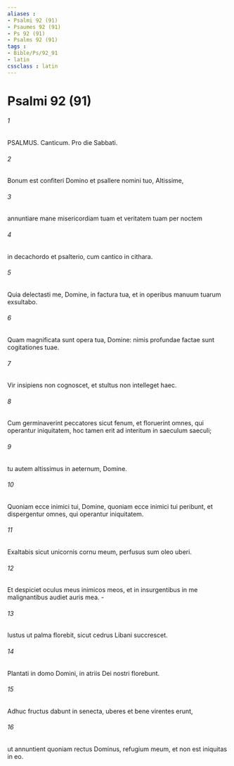 ```yaml
---
aliases : 
- Psalmi 92 (91)
- Psaumes 92 (91)
- Ps 92 (91)
- Psalms 92 (91)
tags : 
- Bible/Ps/92_91
- latin
cssclass : latin
---
```


# Psalmi 92 (91)

###### 1
PSALMUS. Canticum. Pro die Sabbati.
###### 2
Bonum est confiteri Domino et psallere nomini tuo, Altissime,
###### 3
annuntiare mane misericordiam tuam et veritatem tuam per noctem
###### 4
in decachordo et psalterio, cum cantico in cithara.
###### 5
Quia delectasti me, Domine, in factura tua, et in operibus manuum tuarum exsultabo.
###### 6
Quam magnificata sunt opera tua, Domine: nimis profundae factae sunt cogitationes tuae.
###### 7
Vir insipiens non cognoscet, et stultus non intelleget haec.
###### 8
Cum germinaverint peccatores sicut fenum, et floruerint omnes, qui operantur iniquitatem, hoc tamen erit ad interitum in saeculum saeculi;
###### 9
tu autem altissimus in aeternum, Domine.
###### 10
Quoniam ecce inimici tui, Domine, quoniam ecce inimici tui peribunt, et dispergentur omnes, qui operantur iniquitatem.
###### 11
Exaltabis sicut unicornis cornu meum, perfusus sum oleo uberi.
###### 12
Et despiciet oculus meus inimicos meos, et in insurgentibus in me malignantibus audiet auris mea. -
###### 13
Iustus ut palma florebit, sicut cedrus Libani succrescet.
###### 14
Plantati in domo Domini, in atriis Dei nostri florebunt.
###### 15
Adhuc fructus dabunt in senecta, uberes et bene virentes erunt,
###### 16
ut annuntient quoniam rectus Dominus, refugium meum, et non est iniquitas in eo.
